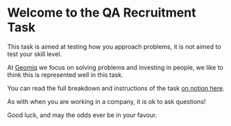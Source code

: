 # Welcome to the QA Recruitment Task

This task is aimed at testing how you approach problems, it is not aimed to test your skill level.

At [Geomiq](https://geomiq.com/) we focus on solving problems and investing in people, we like to think this is represented well in this task.

You can read the full breakdown and instructions of the task [on notion here](https://far-locust-718.notion.site/QA-Recruitment-Task-31a40ad197ca457f8e2f7c15fbe6d75d).

As with when you are working in a company, it is ok to ask questions! 

Good luck, and may the odds ever be in your favour.
